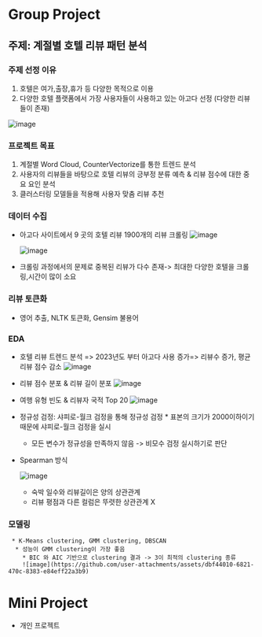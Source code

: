 
# Group Project

## 주제: 계절별 호텔 리뷰 패턴 분석
  ### 주제 선정 이유
   1. 호텔은 여가,출장,휴가 등 다양한 목적으로 이용
   2. 다양한 호텔 플랫폼에서 가장 사용자들이 사용하고 있는 아고다 선정 (다양한 리뷰들이 존재)
 
  ![image](https://github.com/user-attachments/assets/4962c882-4b94-43e0-b139-eb3309d101db)

  ### 프로젝트 목표
   1. 계절별 Word Cloud, CounterVectorize를 통한 트렌드 분석
   2. 사용자의 리뷰들을 바탕으로 호텔 리뷰의 긍부정 분류 예측 & 리뷰 점수에 대한 중요 요인 분석
   3. 클러스터링 모델들을 적용해 사용자 맞춤 리뷰 추천
  ### 데이터 수집
   * 아고다 사이트에서 9 곳의 호텔 리뷰 1900개의 리뷰 크롤링
     ![image](https://github.com/user-attachments/assets/fdc9df8e-c39d-4068-867d-9a1373ee715b)


     ![image](https://github.com/user-attachments/assets/1d4fa610-6df4-4fa4-ab93-08bde96f3e48)

   * 크롤링 과정에서의 문제로 중복된 리뷰가 다수 존재-> 최대한 다양한 호텔을 크롤링,시간이 많이 소요
 
  ### 리뷰 토큰화
   * 영어 추출, NLTK 토큰화, Gensim 불용어
  ### EDA
   * 호텔 리뷰 트렌드 분석 => 2023년도 부터 아고다 사용 증가=> 리뷰수 증가, 평균 리뷰 점수 감소
     ![image](https://github.com/user-attachments/assets/46d6393c-903e-4bc5-b6a8-388a4f79bfd4)

   * 리뷰 점수 분포 & 리뷰 길이 분포
     ![image](https://github.com/user-attachments/assets/737d9f91-95f1-4f24-a5e3-07f87d061e60)

   * 여행 유형 빈도 & 리뷰자 국적 Top 20
     ![image](https://github.com/user-attachments/assets/60dca76c-c711-4aa6-a479-484ea8a319ee)


   * 정규성 검정: 샤피로-월크 검정을 통해 정규성 검정
    * 표본의 크기가 2000이하이기 때문에 샤피로-월크 검정을 실시
     * 모든 변수가 정규성을 만족하지 않음 -> 비모수 검정 실시하기로 판단
   
   * Spearman 방식

     ![image](https://github.com/user-attachments/assets/2392396b-a9b7-41d8-b0b4-ab5aead62e3e)

      
      * 숙박 일수와 리뷰길이은 양의 상관관계
      * 리뷰 평점과 다른 컬럼은 뚜렷한 상관관계 X
  
  ### 모델링
     
     * K-Means clustering, GMM clustering, DBSCAN
      * 성능이 GMM clustering이 가장 좋음
        * BIC 와 AIC 기반으로 clustering 결과 -> 3이 최적의 clustering 종류
        ![image](https://github.com/user-attachments/assets/dbf44010-6821-470c-8383-e84eff22a3b9)

# Mini Project

* 개인 프로젝트


